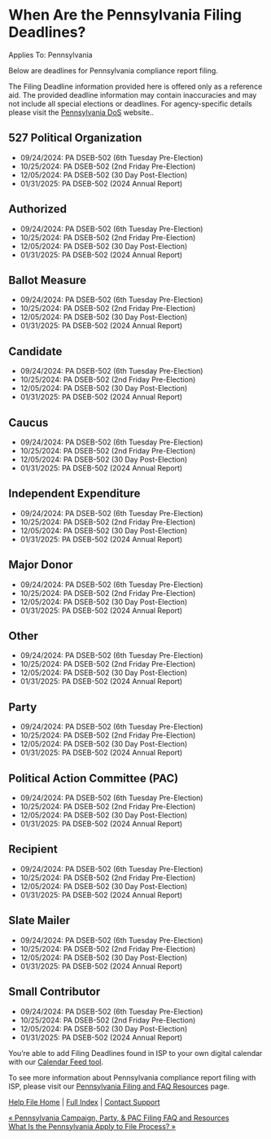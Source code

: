  When Are the Pennsylvania Filing Deadlines?
==========

Applies To: Pennsylvania

Below are deadlines for Pennsylvania compliance report filing.

The Filing Deadline information provided here is offered only as a reference aid. The provided deadline information may contain inaccuracies and may not include all special elections or deadlines. For agency-specific details please visit the [Pennsylvania DoS](https://www.dos.pa.gov/VotingElections/CandidatesCommittees/CampaignFinance/Resources/Pages/Report-Filing-Deadlines.aspx) website..

527 Political Organization
----------

* 09/24/2024: PA DSEB-502 (6th Tuesday Pre-Election)
* 10/25/2024: PA DSEB-502 (2nd Friday Pre-Election)
* 12/05/2024: PA DSEB-502 (30 Day Post-Election)
* 01/31/2025: PA DSEB-502 (2024 Annual Report)

Authorized
----------

* 09/24/2024: PA DSEB-502 (6th Tuesday Pre-Election)
* 10/25/2024: PA DSEB-502 (2nd Friday Pre-Election)
* 12/05/2024: PA DSEB-502 (30 Day Post-Election)
* 01/31/2025: PA DSEB-502 (2024 Annual Report)

Ballot Measure
----------

* 09/24/2024: PA DSEB-502 (6th Tuesday Pre-Election)
* 10/25/2024: PA DSEB-502 (2nd Friday Pre-Election)
* 12/05/2024: PA DSEB-502 (30 Day Post-Election)
* 01/31/2025: PA DSEB-502 (2024 Annual Report)

Candidate
----------

* 09/24/2024: PA DSEB-502 (6th Tuesday Pre-Election)
* 10/25/2024: PA DSEB-502 (2nd Friday Pre-Election)
* 12/05/2024: PA DSEB-502 (30 Day Post-Election)
* 01/31/2025: PA DSEB-502 (2024 Annual Report)

Caucus
----------

* 09/24/2024: PA DSEB-502 (6th Tuesday Pre-Election)
* 10/25/2024: PA DSEB-502 (2nd Friday Pre-Election)
* 12/05/2024: PA DSEB-502 (30 Day Post-Election)
* 01/31/2025: PA DSEB-502 (2024 Annual Report)

Independent Expenditure
----------

* 09/24/2024: PA DSEB-502 (6th Tuesday Pre-Election)
* 10/25/2024: PA DSEB-502 (2nd Friday Pre-Election)
* 12/05/2024: PA DSEB-502 (30 Day Post-Election)
* 01/31/2025: PA DSEB-502 (2024 Annual Report)

Major Donor
----------

* 09/24/2024: PA DSEB-502 (6th Tuesday Pre-Election)
* 10/25/2024: PA DSEB-502 (2nd Friday Pre-Election)
* 12/05/2024: PA DSEB-502 (30 Day Post-Election)
* 01/31/2025: PA DSEB-502 (2024 Annual Report)

Other
----------

* 09/24/2024: PA DSEB-502 (6th Tuesday Pre-Election)
* 10/25/2024: PA DSEB-502 (2nd Friday Pre-Election)
* 12/05/2024: PA DSEB-502 (30 Day Post-Election)
* 01/31/2025: PA DSEB-502 (2024 Annual Report)

Party
----------

* 09/24/2024: PA DSEB-502 (6th Tuesday Pre-Election)
* 10/25/2024: PA DSEB-502 (2nd Friday Pre-Election)
* 12/05/2024: PA DSEB-502 (30 Day Post-Election)
* 01/31/2025: PA DSEB-502 (2024 Annual Report)

Political Action Committee (PAC)
----------

* 09/24/2024: PA DSEB-502 (6th Tuesday Pre-Election)
* 10/25/2024: PA DSEB-502 (2nd Friday Pre-Election)
* 12/05/2024: PA DSEB-502 (30 Day Post-Election)
* 01/31/2025: PA DSEB-502 (2024 Annual Report)

Recipient
----------

* 09/24/2024: PA DSEB-502 (6th Tuesday Pre-Election)
* 10/25/2024: PA DSEB-502 (2nd Friday Pre-Election)
* 12/05/2024: PA DSEB-502 (30 Day Post-Election)
* 01/31/2025: PA DSEB-502 (2024 Annual Report)

Slate Mailer
----------

* 09/24/2024: PA DSEB-502 (6th Tuesday Pre-Election)
* 10/25/2024: PA DSEB-502 (2nd Friday Pre-Election)
* 12/05/2024: PA DSEB-502 (30 Day Post-Election)
* 01/31/2025: PA DSEB-502 (2024 Annual Report)

Small Contributor
----------

* 09/24/2024: PA DSEB-502 (6th Tuesday Pre-Election)
* 10/25/2024: PA DSEB-502 (2nd Friday Pre-Election)
* 12/05/2024: PA DSEB-502 (30 Day Post-Election)
* 01/31/2025: PA DSEB-502 (2024 Annual Report)

You’re able to add Filing Deadlines found in ISP to your own digital calendar with our [Calendar Feed tool](https://ispolitical.com/what-are-calendar-feeds/).

To see more information about Pennsylvania compliance report filing with ISP, please visit our [Pennsylvania Filing and FAQ Resources](https://ispolitical.com/pennsylvania-campaign-party-pac-filing-faq-and-resources/) page.

[Help File Home](/help/) | [Full Index](/Help-File-Directory/) | [Contact Support](mailto:support@ISPolitical.com)

[« Pennsylvania Campaign, Party, & PAC Filing FAQ and Resources](/Pennsylvania-Campaign-Party-PAC-Filing-FAQ-and-Resources)  
[What Is the Pennsylvania Apply to File Process? »](/What-Is-the-Pennsylvania-Apply-to-File-Process)